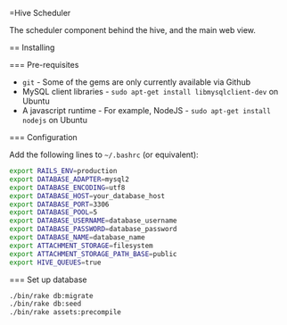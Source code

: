 =Hive Scheduler

The scheduler component behind the hive, and the main web view.

== Installing

=== Pre-requisites

* `git` - Some of the gems are only currently available via Github
* MySQL client libraries - `sudo apt-get install libmysqlclient-dev` on Ubuntu
* A javascript runtime - For example, NodeJS - `sudo apt-get install nodejs` on Ubuntu

=== Configuration

Add the following lines to `~/.bashrc` (or equivalent):

```bash
export RAILS_ENV=production
export DATABASE_ADAPTER=mysql2
export DATABASE_ENCODING=utf8
export DATABASE_HOST=your_database_host
export DATABASE_PORT=3306
export DATABASE_POOL=5
export DATABASE_USERNAME=database_username
export DATABASE_PASSWORD=database_password
export DATABASE_NAME=database_name
export ATTACHMENT_STORAGE=filesystem
export ATTACHMENT_STORAGE_PATH_BASE=public
export HIVE_QUEUES=true
```

=== Set up database

```bash
./bin/rake db:migrate
./bin/rake db:seed
./bin/rake assets:precompile
```
